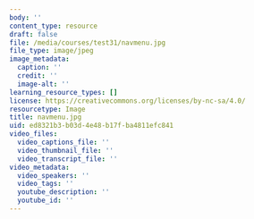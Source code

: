 ```yaml
---
body: ''
content_type: resource
draft: false
file: /media/courses/test31/navmenu.jpg
file_type: image/jpeg
image_metadata:
  caption: ''
  credit: ''
  image-alt: ''
learning_resource_types: []
license: https://creativecommons.org/licenses/by-nc-sa/4.0/
resourcetype: Image
title: navmenu.jpg
uid: ed8321b3-b03d-4e48-b17f-ba4811efc841
video_files:
  video_captions_file: ''
  video_thumbnail_file: ''
  video_transcript_file: ''
video_metadata:
  video_speakers: ''
  video_tags: ''
  youtube_description: ''
  youtube_id: ''
---
```

